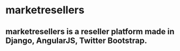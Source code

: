# marketresellers

## marketresellers is a reseller platform made in Django, AngularJS, Twitter Bootstrap.

